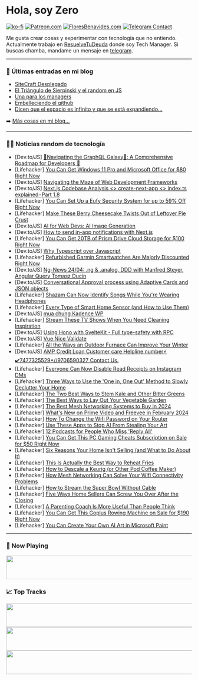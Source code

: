 # Hola, soy Zero

[![ko-fi](https://ko-fi.com/img/githubbutton_sm.svg)](https://ko-fi.com/J3J4N0LUK)
[![Patreon.com](https://img.shields.io/endpoint.svg?url=https%3A%2F%2Fshieldsio-patreon.vercel.app%2Fapi%3Fusername%3Dzerodragon%26type%3Dpatrons&style=for-the-badge)](https://patreon.com/zerodragon)
[![FloresBenavides.com](https://img.shields.io/website?down_message=oops&label=MiBlog&style=for-the-badge&up_message=online&url=https%3A%2F%2Ffloresbenavides.com)](https://floresbenavides.com)
[![Telegram Contact](https://img.shields.io/badge/escr%C3%ADbeme-ZeroDragon-%2326A5E4?style=for-the-badge&logo=telegram)](https://t.me/zerodragon)

Me gusta crear cosas y experimentar con tecnología que no entiendo.
Actualmente trabajo en [ResuelveTuDeuda](http://github.com/resuelve) donde soy Tech Manager.
Si buscas chamba, mandame un mensaje en [telegram](https://t.me/zerodragon).

---

### 📕 Últimas entradas en mi blog
<!-- BLOG-POST-LIST:START -->
- [SiteCraft Desplegado](https://floresbenavides.com/sitecraft-desplegado/)
- [El Triángulo de Sierpinski y el random en JS](https://floresbenavides.com/el-triangulo-de-sierpinski-y-el-random-en-js/)
- [Una para los managers](https://floresbenavides.com/una-para-los-managers/)
- [Embelleciendo el github](https://floresbenavides.com/embelleciendo-el-github/)
- [Dicen que el espacio es infinito y que se está expandiendo…](https://floresbenavides.com/dicen-que-el-espacio-es-infinito-y-que-se-esta-expandiendo/)
<!-- BLOG-POST-LIST:END -->

➡️ [Más cosas en mi blog...](https://floresbenavides.com)

---

### 👨‍💻 Noticias random de tecnología
<!-- TECH-POSTS:START -->
- [Dev.to/JS] [🚀Navigating the GraphQL Galaxy🌌: A Comprehensive Roadmap for Developers 🚀](https://dev.to/mohitkadwe19/navigating-the-graphql-galaxy-a-comprehensive-roadmap-for-developers-43nm)
- [Lifehacker] [You Can Get Windows 11 Pro and Microsoft Office for $80 Right Now](https://lifehacker.com/tech/windows-11-pro-microsoft-office-sale)
- [Dev.to/JS] [Navigating the Maze of Web Development Frameworks](https://dev.to/scofieldidehen/navigating-the-maze-of-web-development-frameworks-2cd2)
- [Dev.to/JS] [Next.js Codebase Analysis &lt;&gt; create-next-app &lt;&gt; index.ts explained - Part 1.8](https://dev.to/ramunarasinga/nextjs-codebase-analysis-create-next-app-indexts-explained-part-18-41jp)
- [Lifehacker] [You Can Set Up a Eufy Security System for up to 59% Off Right Now](https://lifehacker.com/tech/best-eufy-security-system-deals)
- [Lifehacker] [Make These Berry Cheesecake Twists Out of Leftover Pie Crust](https://lifehacker.com/food-drink/berry-cheesecake-twists-recipe-leftover-pie-crusts)
- [Dev.to/JS] [AI for Web Devs: AI Image Generation](https://dev.to/austingil/ai-for-web-devs-ai-image-generation-3bd5)
- [Dev.to/JS] [How to send in-app notifications with Next.js](https://dev.to/knocklabs/how-to-send-in-app-notifications-with-nextjs-4eab)
- [Lifehacker] [You Can Get 20TB of Prism Drive Cloud Storage for $100 Right Now](https://lifehacker.com/prism-cloud-storage-sale)
- [Dev.to/JS] [Why Typescript over Javascript](https://dev.to/rohit_7703/why-typescript-over-javascript-1p0)
- [Lifehacker] [Refurbished Garmin Smartwatches Are Majorly Discounted Right Now](https://lifehacker.com/tech/refurbished-garmin-smartwatches-sale-woot)
- [Dev.to/JS] [Ng-News 24/04: .ng &amp; .analog, DDD with Manfred Steyer, Angular Query Tomasz Ducin](https://dev.to/this-is-angular/ng-news-2404-ng-analog-ddd-with-manfred-steyer-angular-query-tomasz-ducin-5735)
- [Dev.to/JS] [Conversational Approval process using Adaptive Cards and JSON objects](https://dev.to/mcombp/conversational-approval-process-using-adaptive-cards-and-json-objects-4mih)
- [Lifehacker] [Shazam Can Now Identify Songs While You&#39;re Wearing Headphones](https://lifehacker.com/tech/shazam-can-identify-songs-while-wearing-headphones)
- [Lifehacker] [Every Type of Smart Home Sensor &lpar;and How to Use Them&rpar;](https://lifehacker.com/tech/every-type-of-smart-home-sensor-how-to-use)
- [Dev.to/JS] [mua chung Kadence WP](https://dev.to/wsovn112/mua-chung-kadence-wp-1io1)
- [Lifehacker] [Stream These TV Shows When You Need Cleaning Inspiration](https://lifehacker.com/home/best-tv-shows-to-stream-for-cleaning-inspiration)
- [Dev.to/JS] [Using Hono with SvelteKit - Full type-safety with RPC](https://dev.to/bop/using-hono-with-sveltekit-full-type-safety-with-rpc-2h7)
- [Dev.to/JS] [Vue Nice Validate](https://dev.to/yogeshgalav7/vue-nice-validate-1bd7)
- [Lifehacker] [All the Ways an Outdoor Furnace Can Improve Your Winter](https://lifehacker.com/home/are-outdoor-furnaces-worth-it)
- [Dev.to/JS] [AMP Credit Loan Customer care Helpline number⚡ ✔️7477325529*//9706590327 Contact Us.](https://dev.to/innkbkm/amp-credit-loan-customer-care-helpline-number74773255299706590327-contact-us-2hc6)
- [Lifehacker] [Everyone Can Now Disable Read Receipts on Instagram DMs](https://lifehacker.com/how-to-disable-read-receipts-on-instagram-dms)
- [Lifehacker] [Three Ways to Use the &#39;One in, One Out&#39; Method to Slowly Declutter Your Home](https://lifehacker.com/home/how-to-use-one-in-one-out-trend-to-declutter-over-time)
- [Lifehacker] [The Two Best Ways to Stem Kale and Other Bitter Greens](https://lifehacker.com/food-drink/how-to-stem-kale)
- [Lifehacker] [The Best Ways to Lay Out Your Vegetable Garden](https://lifehacker.com/home/how-to-design-vegetable-garden)
- [Lifehacker] [The Best Mesh Networking Systems to Buy in 2024](https://lifehacker.com/tech/best-mesh-networking-systems)
- [Lifehacker] [What&#39;s New on Prime Video and Freevee in February 2024](https://lifehacker.com/entertainment/whats-new-on-prime-video-and-freevee-february-2024)
- [Lifehacker] [How To Change the Wifi Password on Your Router](https://lifehacker.com/tech/how-to-change-your-wi-fi-router-password)
- [Lifehacker] [Use These Apps to Stop AI From Stealing Your Art](https://lifehacker.com/tech/use-glaze-and-nightshade-to-stop-ai-from-stealing-your-art)
- [Lifehacker] [12 Podcasts for People Who Miss &#39;Reply All&#39;](https://lifehacker.com/entertainment/podcasts-for-people-who-miss-reply-all)
- [Lifehacker] [You Can Get This PC Gaming Cheats Subscription on Sale for $50 Right Now](https://lifehacker.com/entertainment/pc-gaming-cheats-sale)
- [Lifehacker] [Six Reasons Your Home Isn&#39;t Selling &lpar;and What to Do About It&rpar;](https://lifehacker.com/money/why-your-home-isnt-selling)
- [Lifehacker] [This Is Actually the Best Way to Reheat Fries](https://lifehacker.com/how-to-reheat-fries-in-an-air-fryer)
- [Lifehacker] [How to Descale a Keurig &lpar;or Other Pod Coffee Maker&rpar;](https://lifehacker.com/home/how-to-descale-a-keurig-or-other-pod-coffee-maker)
- [Lifehacker] [How Mesh Networking Can Solve Your Wifi Connectivity Problems](https://lifehacker.com/tech/what-is-mesh-networking)
- [Lifehacker] [How to Stream the Super Bowl Without Cable](https://lifehacker.com/entertainment/how-to-watch-the-super-bowl-without-cable)
- [Lifehacker] [Five Ways Home Sellers Can Screw You Over After the Closing](https://lifehacker.com/money/five-ways-home-sellers-can-screw-you)
- [Lifehacker] [A Parenting Coach Is More Useful Than People Think](https://lifehacker.com/family/what-does-a-parenting-coach-do)
- [Lifehacker] [You Can Get This Goplus Rowing Machine on Sale for $190 Right Now](https://lifehacker.com/health/goplus-rowing-machine-sale)
- [Lifehacker] [You Can Create Your Own AI Art in Microsoft Paint](https://lifehacker.com/tech/how-to-create-ai-art-in-microsoft-paint-with-cocreator)<!-- TECH-POSTS:END -->

---

### 🎵 Now Playing
<a href="https://spotify-now-playing-dun.vercel.app/now-playing?open"><img src="https://spotify-now-playing-dun.vercel.app/now-playing" width="540" height="64"></a>

### 📈 Top Tracks
<a href="https://spotify-now-playing-dun.vercel.app/top-tracks?i=1&open"><img src="https://spotify-now-playing-dun.vercel.app/top-tracks?i=1" width="540" height="64"></a>
<a href="https://spotify-now-playing-dun.vercel.app/top-tracks?i=2&open"><img src="https://spotify-now-playing-dun.vercel.app/top-tracks?i=2" width="540" height="64"></a>
<a href="https://spotify-now-playing-dun.vercel.app/top-tracks?i=3&open"><img src="https://spotify-now-playing-dun.vercel.app/top-tracks?i=3" width="540" height="64"></a>
